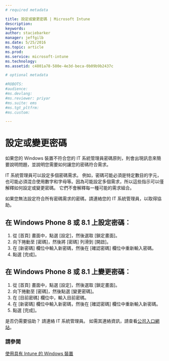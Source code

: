 ```yaml
---
# required metadata

title: 設定或變更密碼 | Microsoft Intune
description:
keywords:
author: staciebarker
manager: jeffgilb
ms.date: 5/25/2016
ms.topic: article
ms.prod:
ms.service: microsoft-intune
ms.technology:
ms.assetid: c4801a78-580e-4e3d-beca-0b09b9b2437c

# optional metadata

#ROBOTS:
#audience:
#ms.devlang:
#ms.reviewer: priyar
#ms.suite: ems
#ms.tgt_pltfrm:
#ms.custom:

---
```


# 設定或變更密碼

如果您的 Windows 裝置不符合您的 IT 系統管理員密碼原則，則會出現訊息來簡要說明問題，並說明您需要如何讓您的密碼符合需求。

IT 系統管理員可以設定多個密碼需求。 例如，密碼可能必須是特定數目的字元，也可能必須混合使用數字和字母等。因為可能設定多個需求，所以這些指示可以僅解釋如何設定或變更密碼。 它們不會解釋每一種可能的需求組合。 

如果您無法設定符合所有密碼需求的密碼，請連絡您的 IT 系統管理員，以取得協助。

## 在 Windows Phone 8 或 8.1 上設定密碼︰

1. 從 [首頁] 畫面中，點選 [設定]，然後選取 [鎖定畫面]。
2. 向下捲動至 [密碼]，然後將 [密碼] 列滑到 [開啟]。
3. 在 [新密碼] 欄位中輸入新密碼，然後在 [確認密碼] 欄位中重新輸入密碼。 
4. 點選 [完成]。

## 在 Windows Phone 8 或 8.1 上變更密碼︰

1. 從 [首頁] 畫面中，點選 [設定]，然後選取 [鎖定畫面]。
2. 向下捲動至 [密碼]，然後點選 [變更密碼]。
3. 在 [目前密碼] 欄位中，輸入目前密碼。
4. 在 [新密碼] 欄位中輸入新密碼，然後在 [確認密碼] 欄位中重新輸入新密碼。
4. 點選 [完成]。

是否仍需要協助？ 請連絡 IT 系統管理員。 如需其連絡資訊，請查看[公司入口網站](http://portal.manage.microsoft.com)。

### 請參閱
[使用具有 Intune 的 Windows 裝置](using-your-windows-device-with-intune.md)

<!--HONumber=Jun16_HO2-->


